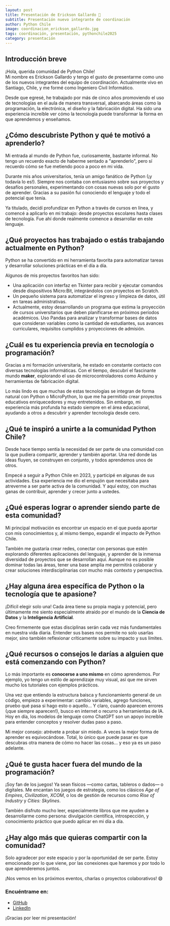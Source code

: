 ```yaml
---
layout: post
title: Presentación de Erickson Gallardo 🎉
subtitle: Presentación nuevo integrante de coordinación
author: Python Chile
image: coordinacion_erickson_gallardo.jpg
tags: coordinación, presentación, pythonchile2025
category: presentación
---
```


## Introducción breve

¡Hola, querida comunidad de Python Chile!  
Mi nombre es Erickson Gallardo y tengo el gusto de presentarme como uno de los nuevos integrantes del equipo de coordinación. Actualmente vivo en Santiago, Chile, y me formé como Ingeniero Civil Informático.  

Desde que egresé, he trabajado por más de cinco años promoviendo el uso de tecnologías en el aula de manera transversal, abarcando áreas como la programación, la electrónica, el diseño y la fabricación digital. Ha sido una experiencia increíble ver cómo la tecnología puede transformar la forma en que aprendemos y enseñamos.

## ¿Cómo descubriste Python y qué te motivó a aprenderlo?

Mi entrada al mundo de Python fue, curiosamente, bastante informal. No tengo un recuerdo exacto de haberme sentado a "aprenderlo", pero sí recuerdo cómo se fue metiendo poco a poco en mi vida.  

Durante mis años universitarios, tenía un amigo fanático de Python (¡y todavía lo es!). Siempre nos contaba con entusiasmo sobre sus proyectos y desafíos personales, experimentando con cosas nuevas solo por el gusto de aprender. Gracias a su pasión fui conociendo el lenguaje y todo el potencial que tenía.  

Ya titulado, decidí profundizar en Python a través de cursos en línea, y comencé a aplicarlo en mi trabajo: desde proyectos escolares hasta clases de tecnología. Fue ahí donde realmente comence a desarrollar en este lenguaje.

## ¿Qué proyectos has trabajado o estás trabajando actualmente en Python?

Python se ha convertido en mi herramienta favorita para automatizar tareas y desarrollar soluciones prácticas en el día a día.  

Algunos de mis proyectos favoritos han sido:
- Una aplicación con interfaz en Tkinter para recibir y ejecutar comandos desde dispositivos Micro:Bit, integrándolos con proyectos en Scratch.
- Un pequeño sistema para automatizar el ingreso y limpieza de datos, útil en tareas administrativas.
- Actualmente, estoy desarrollando un programa que estima la proyección de cursos universitarios que deben planificarse en próximos períodos académicos. Uso Pandas para analizar y transformar bases de datos que consideran variables como la cantidad de estudiantes, sus avances curriculares, requisitos cumplidos y proyecciones de admisión.

## ¿Cuál es tu experiencia previa en tecnología o programación?

Gracias a mi formación universitaria, he estado en constante contacto con diversas tecnologías informáticas. Con el tiempo, descubrí el fascinante mundo **maker**, explorando el uso de microcontroladores como Arduino y herramientas de fabricación digital.  

Lo más lindo es que muchas de estas tecnologías se integran de forma natural con Python o MicroPython, lo que me ha permitido crear proyectos educativos enriquecedores y muy entretenidos. Sin embargo, mi experiencia más profunda ha estado siempre en el área educacional, ayudando a otros a descubrir y aprender tecnología desde cero.

## ¿Qué te inspiró a unirte a la comunidad Python Chile?

Desde hace tiempo sentía la necesidad de ser parte de una comunidad con la que pudiera compartir, aprender y también aportar. Una red donde las ideas fluyen, se construyen en conjunto, y todos aprendemos unos de otros.  

Empecé a seguir a Python Chile en 2023, y participé en algunas de sus actividades. Esa experiencia me dio el empujón que necesitaba para atreverme a ser parte activa de la comunidad. Y aquí estoy, con muchas ganas de contribuir, aprender y crecer junto a ustedes.

## ¿Qué esperas lograr o aprender siendo parte de esta comunidad?

Mi principal motivación es encontrar un espacio en el que pueda aportar con mis conocimientos y, al mismo tiempo, expandir el impacto de Python Chile.  

También me gustaría crear redes, conectar con personas que estén explorando diferentes aplicaciones del lenguaje, y aprender de la inmensa diversidad de proyectos que se desarrollan aquí. Aunque no es posible dominar todas las áreas, tener una base amplia me permitirá colaborar y crear soluciones interdisciplinarias con mucho más contexto y perspectiva.

## ¿Hay alguna área específica de Python o la tecnología que te apasione?

¡Difícil elegir solo una! Cada área tiene su propia magia y potencial, pero últimamente me siento especialmente atraído por el mundo de la **Ciencia de Datos** y la **Inteligencia Artificial**.  

Creo firmemente que estas disciplinas serán cada vez más fundamentales en nuestra vida diaria. Entender sus bases nos permite no solo usarlas mejor, sino también reflexionar críticamente sobre su impacto y sus límites.

## ¿Qué recursos o consejos le darías a alguien que está comenzando con Python?

Lo más importante es **conocerse a uno mismo** en cómo aprendemos. Por ejemplo, yo tengo un estilo de aprendizaje muy visual, así que me sirven mucho los tutoriales con ejemplos prácticos.  

Una vez que entiendo la estructura baisca y funcionamiento general de un código, empiezo a experimentar: cambio variables, agrego funciones, pruebo qué pasa si hago esto o aquello… Y claro, cuando aparecen errores (¡que siempre aparecen!), busco en internet o recurro a herramientas de IA. Hoy en día, los modelos de lenguaje como ChatGPT son un apoyo increíble para entender conceptos y resolver dudas paso a paso.

Mi mejor consejo: atrévete a probar sin miedo. A veces la mejor forma de aprender es equivocándose. Total, lo único que puede pasar es que descubras otra manera de cómo no hacer las cosas... y eso ya es un paso adelante.

## ¿Qué te gusta hacer fuera del mundo de la programación?

¡Soy fan de los juegos! Ya sean físicos —como cartas, tableros o dados— o digitales. Me encantan los juegos de estrategia, como los clásicos *Age of Empires*, *Civilization*, *XCOM*, o los de gestión de recursos como *Rise of Industry* y *Cities: Skylines*.  

También disfruto mucho leer, especialmente libros que me ayuden a desarrollarme como persona: divulgación científica, introspección, y conocimiento práctico que puedo aplicar en mi día a día.

## ¿Hay algo más que quieras compartir con la comunidad?

Solo agradecer por este espacio y por la oportunidad de ser parte. Estoy emocionado por lo que viene, por las conexiones que haremos y por todo lo que aprenderemos juntos.  

¡Nos vemos en los próximos eventos, charlas o proyectos colaborativos! 😄

### Encuéntrame en:

- [GitHub](https://github.com/Nkrunsh)
- [LinkedIn](https://www.linkedin.com/in/erickson-gallardo-cerda)

¡Gracias por leer mi presentación!
